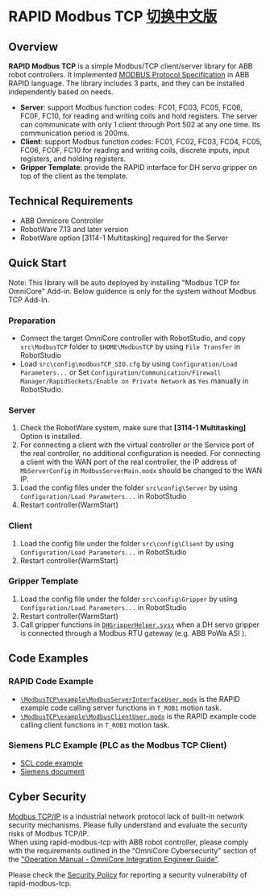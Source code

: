 # RAPID Modbus TCP  [切换中文版](https://github.com/ABB-RARO/rapid-modbus-tcp/blob/main/README_CN.md)

## Overview  
**RAPID Modbus TCP** is a simple Modbus/TCP client/server library for ABB robot controllers. It implemented [MODBUS Protocol Specification](https://modbus.org/docs/Modbus_Application_Protocol_V1_1b3.pdf) in ABB RAPID language. The library includes 3 parts, and they can be installed independently based on needs.
- **Server**: support Modbus function codes: FC01, FC03, FC05, FC06, FC0F, FC10, for reading and writing coils and hold registers. The server can communicate with only 1 client through Port 502 at any one time. Its communication period is 200ms.     
- **Client**: support Modbus function codes: FC01, FC02, FC03, FC04, FC05, FC06, FC0F, FC10 for reading and writing coils, discrete inputs, input registers, and holding registers.  
- **Gripper Template**: provide the RAPID interface for DH servo gripper on top of the client as the template.

## Technical Requirements  
- ABB Omnicore Controller  
- RobotWare 7.13 and later version
- RobotWare option [3114-1 Multitasking] required for the Server

## Quick Start
Note: This library will be auto deployed by installing "Modbus TCP for OmniCore" Add-in. Below guidence is only for the system without Modbus TCP Add-In.
### Preparation
- Connect the target OmniCore controller with RobotStudio, and copy `src\ModbusTCP` folder to `$HOME\ModbusTCP` by using `File Transfer` in RobotStudio
- Load `src\config\modbusTCP_SIO.cfg` by using `Configuration/Load Parameters...` or Set `Configuration/Communication/Firewall Manager/RapidSockets/Enable on Private Network` as `Yes` manually in RobotStudio.

### Server
1. Check the RobotWare system, make sure that **[3114-1 Multitasking]** Option is installed.
2. For connecting a client with the virtual controller or the Service port of the real controller, no additional configuration is needed.
   For connecting a client with the WAN port of the real controller, the IP address of `MbServerConfig` in `ModbusServerMain.modx` should be changed to the WAN IP.
3. Load the config files under the folder `src\config\Server` by using `Configuration/Load Parameters...` in RobotStudio
4. Restart controller(WarmStart)

### Client
1. Load the config file under the folder `src\config\Client` by using `Configuration/Load Parameters...` in RobotStudio
2. Restart controller(WarmStart)

### Gripper Template
1. Load the config file under the folder `src\config\Gripper` by using `Configuration/Load Parameters...` in RobotStudio
2. Restart controller(WarmStart)
3. Call gripper functions in [`DHGripperHelper.sysx`](https://github.com/ABB-RARO/rapid-modbus-tcp/blob/main/src/ModbusTCP/gripper/DHGripperHelper.sysx) when a DH servo gripper is connected through a Modbus RTU gateway (e.g. ABB PoWa ASI ).  

## Code Examples
### RAPID Code Example
- [`\ModbusTCP\example\ModbusServerInterfaceUser.modx`](https://github.com/ABB-RARO/rapid-modbus-tcp/blob/main/src/ModbusTCP/example/ModbusServerInterfaceUser.modx) is the RAPID example code calling server functions in `T_ROB1` motion task. 
- [`\ModbusTCP\example\ModbusClientUser.modx`](https://github.com/ABB-RARO/rapid-modbus-tcp/blob/main/src/ModbusTCP/example/ModbusTCPClientUser.modx) is the RAPID example code calling client functions in `T_ROB1` motion task. 

### Siemens PLC Example (PLC as the Modbus TCP Client)
- [SCL code example](https://github.com/ABB-RARO/rapid-modbus-tcp/blob/main/SCL_example.md)
- [Siemens document](https://support.industry.siemens.com/cs/cn/zh/view/109782521)

## Cyber Security
[Modbus TCP/IP](https://modbus.org/faq.php) is a industrial network protocol lack of built-in network security mechanisms. Please fully understand and evaluate the security risks of Modbus TCP/IP.  
When using rapid-modbus-tcp with ABB robot controller, please comply with the requirements outlined in the "OmniCore Cybersecurity" section of the ["Operation Manual - OmniCore Integration Engineer Guide"](https://search.abb.com/library/Download.aspx?DocumentID=3HAC065037-001&DocumentRevisionId=W&Action=Launch).

Please check the [Security Policy](https://github.com/ABB-RARO/rapid-modbus-tcp/blob/main/SECURITY.md) for reporting a security vulnerability of rapid-modbus-tcp. 
